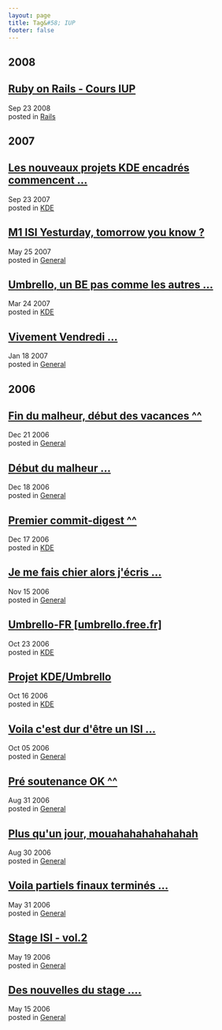 ```yaml
---
layout: page
title: Tag&#58; IUP
footer: false
---
```


<div id="blog-archives" class="category">
<h2>2008</h2>

<article>
<h1><a href="/2008/09/23/ruby-on-rails-cours-iup/index.html">Ruby on Rails - Cours IUP</a></h1>
<time datetime="2008-09-23T00:00:00-06:00" pubdate><span class='month'>Sep</span> <span class='day'>23</span> <span class='year'>2008</span></time>
<footer>
<span class="categories">posted in 
<a href='/categories/rails/'>Rails</a></span>
</footer>
</article>
<h2>2007</h2>

<article>
<h1><a href="/2007/09/23/les-nouveaux-projets-kde-encadres-commencent/index.html">Les nouveaux projets KDE encadrés commencent ...</a></h1>
<time datetime="2007-09-23T00:00:00-06:00" pubdate><span class='month'>Sep</span> <span class='day'>23</span> <span class='year'>2007</span></time>
<footer>
<span class="categories">posted in 
<a href='/categories/kde/'>KDE</a></span>
</footer>
</article>

<article>
<h1><a href="/2007/05/25/m1-isi-yesturday-tomorrow-you-know/index.html">M1 ISI Yesturday, tomorrow you know ?</a></h1>
<time datetime="2007-05-25T00:00:00-06:00" pubdate><span class='month'>May</span> <span class='day'>25</span> <span class='year'>2007</span></time>
<footer>
<span class="categories">posted in 
<a href='/categories/general/'>General</a></span>
</footer>
</article>

<article>
<h1><a href="/2007/03/24/umbrello-un-be-pas-comme-les-autres/index.html">Umbrello, un BE pas comme les autres ...</a></h1>
<time datetime="2007-03-24T00:00:00-06:00" pubdate><span class='month'>Mar</span> <span class='day'>24</span> <span class='year'>2007</span></time>
<footer>
<span class="categories">posted in 
<a href='/categories/kde/'>KDE</a></span>
</footer>
</article>

<article>
<h1><a href="/2007/01/18/vivement-vendredi/index.html">Vivement Vendredi ...</a></h1>
<time datetime="2007-01-18T00:00:00-06:00" pubdate><span class='month'>Jan</span> <span class='day'>18</span> <span class='year'>2007</span></time>
<footer>
<span class="categories">posted in 
<a href='/categories/general/'>General</a></span>
</footer>
</article>
<h2>2006</h2>

<article>
<h1><a href="/2006/12/21/fin-du-malheur-debut-des-vacances/index.html">Fin du malheur, début des vacances ^^</a></h1>
<time datetime="2006-12-21T00:00:00-06:00" pubdate><span class='month'>Dec</span> <span class='day'>21</span> <span class='year'>2006</span></time>
<footer>
<span class="categories">posted in 
<a href='/categories/general/'>General</a></span>
</footer>
</article>

<article>
<h1><a href="/2006/12/18/debut-du-malheur/index.html">Début du malheur ...</a></h1>
<time datetime="2006-12-18T00:00:00-06:00" pubdate><span class='month'>Dec</span> <span class='day'>18</span> <span class='year'>2006</span></time>
<footer>
<span class="categories">posted in 
<a href='/categories/general/'>General</a></span>
</footer>
</article>

<article>
<h1><a href="/2006/12/17/premier-commit-digest/index.html">Premier commit-digest ^^</a></h1>
<time datetime="2006-12-17T00:00:00-06:00" pubdate><span class='month'>Dec</span> <span class='day'>17</span> <span class='year'>2006</span></time>
<footer>
<span class="categories">posted in 
<a href='/categories/kde/'>KDE</a></span>
</footer>
</article>

<article>
<h1><a href="/2006/11/15/je-me-fais-chier-alors-jecris/index.html">Je me fais chier alors j'écris ...</a></h1>
<time datetime="2006-11-15T00:00:00-06:00" pubdate><span class='month'>Nov</span> <span class='day'>15</span> <span class='year'>2006</span></time>
<footer>
<span class="categories">posted in 
<a href='/categories/general/'>General</a></span>
</footer>
</article>

<article>
<h1><a href="/2006/10/23/umbrello-fr-umbrellofreefr/index.html">Umbrello-FR [umbrello.free.fr]</a></h1>
<time datetime="2006-10-23T00:00:00-06:00" pubdate><span class='month'>Oct</span> <span class='day'>23</span> <span class='year'>2006</span></time>
<footer>
<span class="categories">posted in 
<a href='/categories/kde/'>KDE</a></span>
</footer>
</article>

<article>
<h1><a href="/2006/10/16/projet-kdeumbrello/index.html">Projet KDE/Umbrello</a></h1>
<time datetime="2006-10-16T00:00:00-06:00" pubdate><span class='month'>Oct</span> <span class='day'>16</span> <span class='year'>2006</span></time>
<footer>
<span class="categories">posted in 
<a href='/categories/kde/'>KDE</a></span>
</footer>
</article>

<article>
<h1><a href="/2006/10/05/voila-cest-dur-detre-un-isi/index.html">Voila c'est dur d'être un ISI ...</a></h1>
<time datetime="2006-10-05T00:00:00-06:00" pubdate><span class='month'>Oct</span> <span class='day'>05</span> <span class='year'>2006</span></time>
<footer>
<span class="categories">posted in 
<a href='/categories/general/'>General</a></span>
</footer>
</article>

<article>
<h1><a href="/2006/08/31/pre-soutenance-ok/index.html">Pré soutenance OK ^^</a></h1>
<time datetime="2006-08-31T00:00:00-06:00" pubdate><span class='month'>Aug</span> <span class='day'>31</span> <span class='year'>2006</span></time>
<footer>
<span class="categories">posted in 
<a href='/categories/general/'>General</a></span>
</footer>
</article>

<article>
<h1><a href="/2006/08/30/plus-quun-jour-mouahahahahahahah/index.html">Plus qu'un jour, mouahahahahahahah</a></h1>
<time datetime="2006-08-30T00:00:00-06:00" pubdate><span class='month'>Aug</span> <span class='day'>30</span> <span class='year'>2006</span></time>
<footer>
<span class="categories">posted in 
<a href='/categories/general/'>General</a></span>
</footer>
</article>

<article>
<h1><a href="/2006/05/31/voila-partiels-finaux-termines/index.html">Voila partiels finaux terminés ...</a></h1>
<time datetime="2006-05-31T00:00:00-06:00" pubdate><span class='month'>May</span> <span class='day'>31</span> <span class='year'>2006</span></time>
<footer>
<span class="categories">posted in 
<a href='/categories/general/'>General</a></span>
</footer>
</article>

<article>
<h1><a href="/2006/05/19/stage-isi-vol2/index.html">Stage ISI - vol.2</a></h1>
<time datetime="2006-05-19T00:00:00-06:00" pubdate><span class='month'>May</span> <span class='day'>19</span> <span class='year'>2006</span></time>
<footer>
<span class="categories">posted in 
<a href='/categories/general/'>General</a></span>
</footer>
</article>

<article>
<h1><a href="/2006/05/15/des-nouvelles-du-stage/index.html">Des nouvelles du stage ....</a></h1>
<time datetime="2006-05-15T00:00:00-06:00" pubdate><span class='month'>May</span> <span class='day'>15</span> <span class='year'>2006</span></time>
<footer>
<span class="categories">posted in 
<a href='/categories/general/'>General</a></span>
</footer>
</article>
</div>
